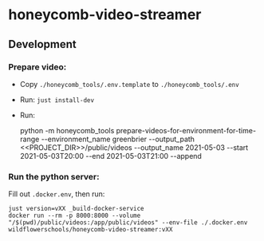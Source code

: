 # honeycomb-video-streamer

## Development

### Prepare video:

* Copy `./honeycomb_tools/.env.template` to `./honeycomb_tools/.env`
* Run: `just install-dev`
* Run:

    python -m honeycomb_tools prepare-videos-for-environment-for-time-range
        --environment_name greenbrier
        --output_path <<PROJECT_DIR>>/public/videos
        --output_name 2021-05-03
        --start 2021-05-03T20:00
        --end 2021-05-03T21:00
        --append

### Run the python server:

Fill out `.docker.env`, then run:

```
just version=vXX _build-docker-service
docker run --rm -p 8000:8000 --volume "/$(pwd)/public/videos:/app/public/videos" --env-file ./.docker.env wildflowerschools/honeycomb-video-streamer:vXX
```
